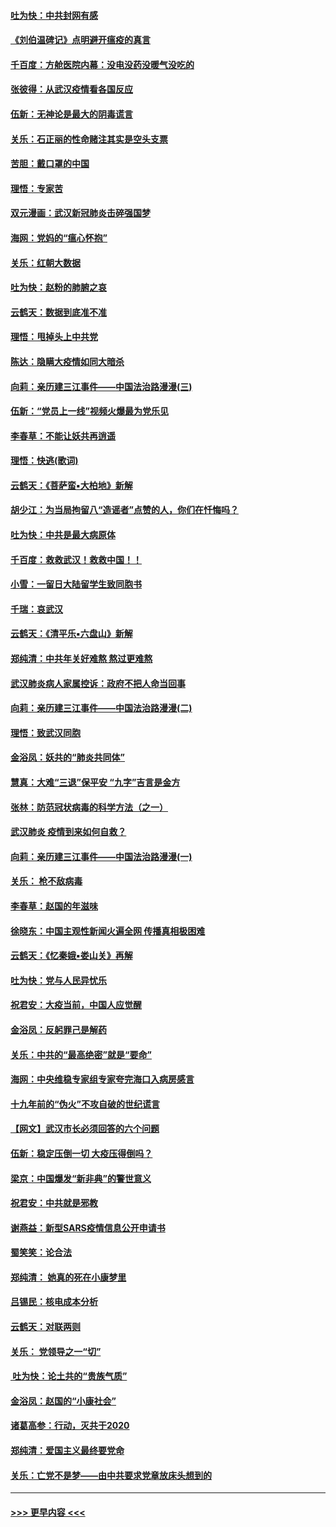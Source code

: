 #### [吐为快：中共封网有感](../pages/nsc993/n11852575.md?t=02081411) 
#### [《刘伯温碑记》点明避开瘟疫的真言](../pages/nsc993/n11852128.md?t=02081411) 
#### [千百度：方舱医院内幕：没电没药没暖气没吃的](../pages/nsc993/n11850211.md?t=02081411) 
#### [张彼得：从武汉疫情看各国反应](../pages/nsc993/n11850102.md?t=02081411) 
#### [伍新：无神论是最大的阴毒谎言](../pages/nsc993/n11846129.md?t=02081411) 
#### [关乐：石正丽的性命赌注其实是空头支票](../pages/nsc993/n11846109.md?t=02081411) 
#### [苦胆：戴口罩的中国](../pages/nsc993/n11845576.md?t=02081411) 
#### [理悟：专家苦](../pages/nsc993/n11845564.md?t=02081411) 
#### [双元漫画：武汉新冠肺炎击碎强国梦](../pages/nsc993/n11843320.md?t=02081411) 
#### [海网：党妈的“瘟心怀抱”](../pages/nsc993/n11840740.md?t=02081411) 
#### [关乐：红朝大数据](../pages/nsc993/n11840675.md?t=02081411) 
#### [吐为快：赵粉的肺腑之哀](../pages/nsc993/n11840618.md?t=02081411) 
#### [云鹤天：数据到底准不准](../pages/nsc993/n11840325.md?t=02081411) 
#### [理悟：甩掉头上中共党](../pages/nsc993/n11838826.md?t=02081411) 
#### [陈达：隐瞒大疫情如同大暗杀](../pages/nsc993/n11838771.md?t=02081411) 
#### [向莉：亲历建三江事件——中国法治路漫漫(三)](../pages/nsc993/n11831825.md?t=02081411) 
#### [伍新：“党员上一线”视频火爆最为党乐见](../pages/nsc993/n11838200.md?t=02081411) 
#### [李春草：不能让妖共再逍遥](../pages/nsc993/n11838102.md?t=02081411) 
#### [理悟：快逃(歌词)](../pages/nsc993/n11838083.md?t=02081411) 
#### [云鹤天：《菩萨蛮▪大柏地》新解](../pages/nsc993/n11838059.md?t=02081411) 
#### [胡少江：为当局拘留八“造谣者”点赞的人，你们在忏悔吗？](../pages/nsc993/n11836801.md?t=02081411) 
#### [吐为快：中共是最大病原体](../pages/nsc993/n11836748.md?t=02081411) 
#### [千百度：救救武汉！救救中国！！](../pages/nsc993/n11836145.md?t=02081411) 
#### [小雪：一留日大陆留学生致同胞书](../pages/nsc993/n11834624.md?t=02081411) 
#### [千瑞：哀武汉](../pages/nsc993/n11833647.md?t=02081411) 
#### [云鹤天：《清平乐▪六盘山》新解](../pages/nsc993/n11833611.md?t=02081411) 
#### [郑纯清：中共年关好难熬 熬过更难熬](../pages/nsc993/n11833489.md?t=02081411) 
#### [武汉肺炎病人家属控诉：政府不把人命当回事](../pages/nsc993/n11833205.md?t=02081411) 
#### [向莉：亲历建三江事件——中国法治路漫漫(二)](../pages/nsc993/n11829102.md?t=02081411) 
#### [理悟：致武汉同胞](../pages/nsc993/n11831522.md?t=02081411) 
#### [金浴凤：妖共的“肺炎共同体”](../pages/nsc993/n11829448.md?t=02081411) 
#### [慧真：大难“三退”保平安 “九字”吉言是金方](../pages/nsc993/n11829501.md?t=02081411) 
#### [张林：防范冠状病毒的科学方法（之一）](../pages/nsc993/n11828618.md?t=02081411) 
#### [武汉肺炎 疫情到来如何自救？](../pages/nsc993/n11827632.md?t=02081411) 
#### [向莉：亲历建三江事件——中国法治路漫漫(一)](../pages/nsc993/n11827190.md?t=02081411) 
#### [关乐： 枪不敌病毒](../pages/nsc993/n11826746.md?t=02081411) 
#### [李春草：赵国的年滋味](../pages/nsc993/n11826321.md?t=02081411) 
#### [徐晓东：中国主观性新闻火遍全网 传播真相极困难](../pages/nsc993/n11826508.md?t=02081411) 
#### [云鹤天：《忆秦娥▪娄山关》再解](../pages/nsc993/n11824682.md?t=02081411) 
#### [吐为快：党与人民异忧乐](../pages/nsc993/n11824660.md?t=02081411) 
#### [祝君安：大疫当前，中国人应觉醒](../pages/nsc993/n11821946.md?t=02081411) 
#### [金浴凤：反躬罪己是解药](../pages/nsc993/n11820280.md?t=02081411) 
#### [关乐：中共的“最高绝密”就是“要命”](../pages/nsc993/n11816946.md?t=02081411) 
#### [海网：中央维稳专家组专家夸完海口入病房感言](../pages/nsc993/n11815138.md?t=02081411) 
#### [十九年前的“伪火”不攻自破的世纪谎言](../pages/nsc993/n11813238.md?t=02081411) 
#### [【网文】武汉市长必须回答的六个问题](../pages/nsc993/n11813848.md?t=02081411) 
#### [伍新：稳定压倒一切 大疫压得倒吗？](../pages/nsc993/n11812634.md?t=02081411) 
#### [梁京：中国爆发“新非典”的警世意义](../pages/nsc993/n11812554.md?t=02081411) 
#### [祝君安：中共就是邪教](../pages/nsc993/n11812431.md?t=02081411) 
#### [谢燕益：新型SARS疫情信息公开申请书](../pages/nsc993/n11808840.md?t=02081411) 
#### [蜀笑笑：论合法](../pages/nsc993/n11808064.md?t=02081411) 
#### [郑纯清： 她真的死在小康梦里](../pages/nsc993/n11806623.md?t=02081411) 
#### [吕锡民：核电成本分析](../pages/nsc993/n11806284.md?t=02081411) 
#### [云鹤天：对联两则](../pages/nsc993/n11805957.md?t=02081411) 
#### [关乐： 党领导之一“切”](../pages/nsc993/n11804505.md?t=02081411) 
#### [ 吐为快：论土共的“贵族气质”](../pages/nsc993/n11804490.md?t=02081411) 
#### [金浴凤：赵国的“小康社会”](../pages/nsc993/n11804452.md?t=02081411) 
#### [诸葛高参：行动，灭共于2020](../pages/nsc993/n11804120.md?t=02081411) 
#### [郑纯清：爱国主义最终要党命](../pages/nsc993/n11802197.md?t=02081411) 
#### [关乐：亡党不是梦——由中共要求党章放床头想到的](../pages/nsc993/n11802156.md?t=02081411) 

----
#### [ >>> 更早内容 <<< ](../indexes/nsc993-earlier.md)
